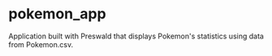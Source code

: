 # pokemon_app
 
Application built with Preswald that displays Pokemon's statistics using data from Pokemon.csv.
